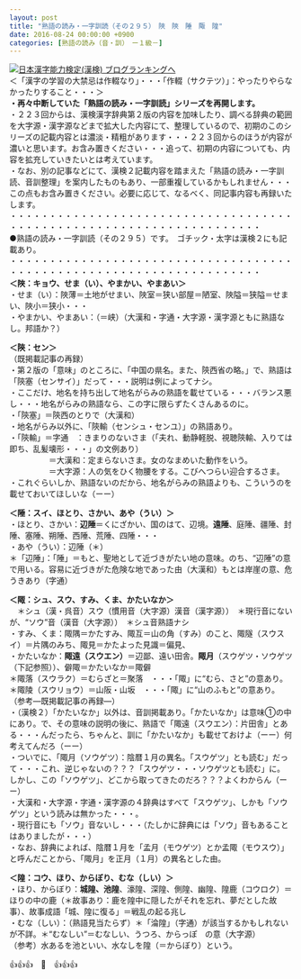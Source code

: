 ```yaml
---
layout: post
title: "熟語の読み・一字訓読（その２９５）　陜　陝　陲　陬　隍"
date: 2016-08-24 00:00:00 +0900
categories: [熟語の読み（音・訓）　ー１級－]
---
```


[![](/syuusyuu9701/assets/images/熟語の読み・一字訓読（その２９５）-陜-陝-陲-陬-隍-br_c_3028_1.gif)](http://blog.with2.net/link.php?1659096:3028 "日本漢字能力検定(漢検) ブログランキングへ")[日本漢字能力検定(漢検) ブログランキングへ](http://blog.with2.net/link.php?1659096:3028)  
＜「漢字の学習の大禁忌は作輟なり」・・・「作輟（サクテツ）」：やったりやらなかったりすること・・・＞  
**・再々中断していた「熟語の読み・一字訓読」シリーズを再開します。**  
・２２３回からは、漢検漢字辞典第２版の内容を加味したり、調べる辞典の範囲を大字源・漢字源などまで拡大した内容にて、整理しているので、初期のこのシリーズの記載内容とは濃淡・精粗があります・・・２２３回からのほうが内容が濃いと思います。お含み置きください・・・追って、初期の内容についても、内容を拡充していきたいとは考えています。  
・なお、別の記事などにて、漢検２記載内容を踏まえた「熟語の読み・一字訓読、音訓整理」を案内したものもあり、一部重複しているかもしれません・・・この点もお含み置きください。必要に応じて、なるべく、同記事内容も再録いたします。  
・・・・・・・・・・・・・・・・・・・・・・・・・・・・・・・・・・・・・・・・・・・・・・・・・・・・・・・・・・・・・・・・・・・・  
●熟語の読み・一字訓読（その２９５）です。　ゴチック・太字は漢検２にも記載あり。  
・・・・・・・・・・・・・・・・・・・・・・・・・・・・・・・・・・・・・・・・・・・・・・・・・・・・・・・・・・・・・・・・・・・・  
**＜陜：キョウ、せま（い）、やまかい、やまあい＞**　  
・せま（い）：陜薄＝土地がせまい、陜室＝狭い部屋＝陋室、陜隘＝狭隘＝せまい、陜小＝狭小・・・  
・やまかい、やまあい：（＝峡）（大漢和・字通・大字源・漢字源ともに熟語なし。邦語か？）  
  
**＜陝：セン＞**  
（既掲載記事の再録）　  
・第２版の「意味」のところに、「中国の県名。また、陝西省の略。」で、熟語は「陝塞（センサイ）」だって・・・説明は例によってナシ。  
・ここだけ、地名を持ち出して地名がらみの熟語を載せている・・・バランス悪し・・・地名がらみの熟語なら、この字に限らずたくさんあるのに。  
・「陝塞」＝陝西のとりで（大漢和）  
・地名がらみ以外に、「陝輸（センシュ・センユ）」の熟語あり。  
・「陝輸」＝字通　：きまりのないさま（「夫れ、動静軽脱、視聴陝輸、入りては即ち、乱髪壊形・・・」の文例あり）  
　　　　　＝大漢和：定まらないさま。女のなまめいた動作をいう。  
　　　　　＝大字源：人の気をひく物腰をする。こびへつらい迎合するさま。  
・これぐらいしか、熟語ないのだから、地名がらみの熟語よりも、こういうのを載せておいてほしいな（ーー）  
  
**＜陲：スイ、ほとり、さかい、あや（うい）＞**  
・ほとり、さかい：**辺陲**＝くにざかい、国のはて、辺境。**遠陲**、庭陲、疆陲、封陲、塞陲、朔陲、西陲、荒陲、四陲・・・  
・あや（うい）：辺陲（＊）  
＊「辺陲」：「陲」＝もと、聖地として近づきがたい地の意味。のち、“辺陲”の意で用いる。容易に近づきがた危険な地であった由（大漢和）もとは岸崖の意、危うきあり（字通）  
  
**＜陬：シュ、スウ、すみ、くま、かたいなか＞**  
　＊シュ（漢・呉音）スウ（慣用音（大字源）漢音（漢字源））　＊現行音にないが、“ソウ”音（漢音（大字源））　＊シュ音熟語ナシ  
・すみ、くま：陬隅＝かたすみ、陬互＝山の角（すみ）のこと、陬隧（スウスイ）＝片隅のみち、陬見＝かたよった見識＝偏見、  
・かたいなか：**陬遠（スウエン）**＝辺鄙、遠い田舎。**陬月**（スウゲツ・ソウゲツ（下記参照））、僻陬＝かたいなか＝陬僻  
＊陬落（スウラク）＝むらざと＝聚落　・・・「陬」に“むら、さと”の意あり。  
＊陬陵（スウリョウ）＝山阪・山坂　・・・「陬」に“山のふもと”の意あり。  
（参考―既掲載記事の再録―）  
・（漢検２）「かたいなか」以外は、音訓掲載あり。「かたいなか」は意味①の中にあり。で、その意味の説明の後に、熟語で「陬遠（スウエン）：片田舎」とある・・・んだったら、ちゃんと、訓に「かたいなか」も載せておけよ（ーー）何考えてんだろ（ーー）  
・ついでに、「陬月（ソウゲツ）：陰暦１月の異名。「スウゲツ」とも読む」だって・・・これ、逆じゃないの？？？「スウゲツ・・・ソウゲツとも読む」に。しかし、この「ソウゲツ」、どこから取ってきたのだろ？？？よくわからん（ーー）  
・大漢和・大字源・字通・漢字源の４辞典はすべて「スウゲツ」、しかも「ソウゲツ」という読みは無かった・・・。  
・現行音にも「ソウ」音ないし・・・（たしかに辞典には「ソウ」音もあることはありましたが・・・）  
・なお、辞典によれば、陰暦１月を「孟月（モウゲツ）とか孟陬（モウスウ）」と呼んだことから、「陬月」を正月（１月）の異名とした由。  
  
**＜隍：コウ、ほり、からぼり、むな（しい）＞**  
・ほり、からぼり：**城隍、池隍**、濠隍、深隍、側隍、幽隍、隍鹿（コウロク）＝ほりの中の鹿（＊故事あり：鹿を隍中に隠したがそれを忘れ、夢だとした故事）、故事成語「城、隍に復る」＝戦乱の起る兆し  
・むな（しい）：（熟語見当たらず）＊「淪隍」（字通）が該当するかもしれないが不詳。＊“むなしい”＝むなしい、うつろ、からっぽ　の意（大字源）  
（参考）水あるを池といい、水なしを隍（＝からぼり）という。  
  
👍👍👍　🐒　👍👍👍  